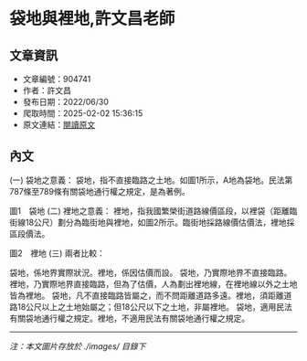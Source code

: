 # 袋地與裡地,許文昌老師

## 文章資訊
- 文章編號：904741
- 作者：許文昌
- 發布日期：2022/06/30
- 爬取時間：2025-02-02 15:36:15
- 原文連結：[閱讀原文](https://real-estate.get.com.tw/Columns/detail.aspx?no=904741)

## 內文
(一)	袋地之意義：
袋地，指不直接臨路之土地。如圖1所示，A地為袋地。民法第787條至789條有關袋地通行權之規定，是為著例。

圖1　袋地
(二)	裡地之意義：
裡地，指我國繁榮街道路線價區段，以裡袋（距離臨街線18公尺）劃分為臨街地與裡地，如圖2所示。臨街地採路線價估價法，裡地採區段價法。

圖2　裡地
(三)	兩者比較：

袋地，係地界實際狀況。裡地，係因估價而設。
袋地，乃實際地界不直接臨路。裡地，乃實際地界直接臨路，但為了估價，人為劃出裡地線，在裡地線以外之土地皆為裡地。
袋地，凡不直接臨路皆屬之，而不問距離道路多遠。裡地，須距離道路18公尺以上之土地始屬之；但18公尺以下之土地，非屬裡地。
袋地，適用民法有關袋地通行權之規定。裡地，不適用民法有關袋地通行權之規定。

---
*注：本文圖片存放於 ./images/ 目錄下*

